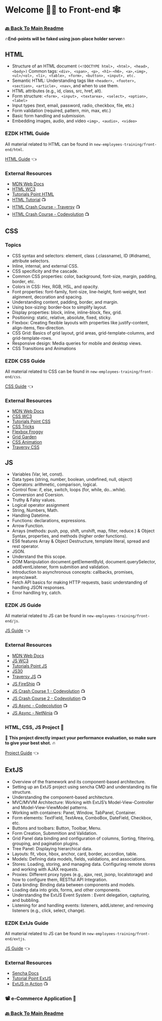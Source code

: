 # Welcome 🙋‍♂️ to Front-end 🕸

### [🔙 Back To Main Readme](../readme.md)

🔥**End-points will be faked using json-place holder server**🔥

## HTML

- Structure of an HTML document `(<!DOCTYPE html>, <html>, <head>, <body>)` Common tags: `<div>, <span>, <p>, <h1>-<h6>, <a>,<img>, <ul>/<ol>, <li>, <table>, <form>, <button>, <input>, etc.`
- Semantic HTML: Understanding tags like `<header>, <footer>, <section>, <article>, <nav>`, and when to use them.
- HTML attributes (e.g., id, class, src, href, alt).
- Form structure: `<form>, <input>, <textarea>, <select>, <option>, <label>`
- Input types (text, email, password, radio, checkbox, file, etc.)
- Form validation (required, pattern, min, max, etc.)
- Basic form handling and submission.
- Embedding images, audio, and video `<img>, <audio>, <video>`

### EZDK HTML Guide

All material related to HTML can be found in `new-employees-training/front-end/html`.

[HTML Guide](../front-end/html/README.md) 👈

### External Resources

- [MDN Web Docs](https://developer.mozilla.org/en-US/docs/Web/HTML)
- [HTML WC3](https://www.w3schools.com/html/)
- [Tutorials Point HTML](https://www.tutorialspoint.com/html/index.htm)
- [HTML Tutorial](https://www.youtube.com/watch?v=pQN-pnXPaVg) 📺
- [HTML Crash Course - Traversy](https://www.youtube.com/watch?v=UB1O30fR-EE) 📺
- [HTML Crash Course - Codevolution](https://www.youtube.com/watch?v=N8YMl4Ezp4g) 📺


## CSS

### Topics

- CSS syntax and selectors: element, class (.classname), ID (#idname), attribute selectors.
- Inline, internal, and external CSS.
- CSS specificity and the cascade.
- Common CSS properties: color, background, font-size, margin, padding, border, etc.
- Colors in CSS: Hex, RGB, HSL, and opacity.
- Font properties: font-family, font-size, line-height, font-weight, text alginment, decoration and spacing.
- Understanding content, padding, border, and margin.
- Using box-sizing: border-box to simplify layout.
- Display properties: block, inline, inline-block, flex, grid.
- Positioning: static, relative, absolute, fixed, sticky.
- Flexbox: Creating flexible layouts with properties like justify-content, align-items, flex-direction.
- CSS Grid: Basics of grid layout, grid areas, grid-template-columns, and grid-template-rows.
- Responsive design: Media queries for mobile and desktop views.
- CSS Transitions and Animations

### EZDK CSS Guide

All material related to CSS can be found in `new-employees-training/front-end/css`.

[CSS Guide](../front-end/css/README.md) 👈

### External Resources

- [MDN Web Docs](https://developer.mozilla.org/en-US/docs/Web/CSS)
- [CSS WC3](https://www.w3schools.com/css/)
- [Tutorials Point CSS](https://www.tutorialspoint.com/css/index.htm)
- [CSS Tricks](https://css-tricks.com/)
- [Flexbox Froggy](https://flexboxfroggy.com/)
- [Grid Garden](https://cssgridgarden.com/)
- [CSS Animation](https://cssanimation.io/)
- [Traversy CSS](https://www.youtube.com/watch?v=yfoY53QXEnI&pp=ygUQY3NzIGNyYXNoIGNvdXJzZQ%3D%3D)

## JS

- Variables (Var, let, const).
- Data types (string, number, boolean, undefined, null, object)
- Operators: arithmetic, comparison, logical.
- Control flow: if, else, switch, loops (for, while, do...while).
- Conversion and Coersion.
- Truthy & Falsy values.
- Logical operator assignment
- String, Numbers, Math.
- Handling Datetime.
- Functions: declarations, expressions.
- Arrow Function.
- Arrays (methods: push, pop, shift, unshift, map, filter, reduce.) & Object Syntax, properties, and methods (higher order functions).
- ES6 features Array & Object Destructure, template literal, spread and rest operator.
- JSON.
- Understand the this scope.
- DOM Manipulation document.getElementById, document.querySelector, addEventListener, form submition and validation.
- Introduction to asynchronous concepts: callbacks, promises, async/await.
- Fetch API basics for making HTTP requests, basic understanding of handling JSON responses.
- Error handling try, catch.

### EZDK JS Guide

All material related to JS can be found in `new-employees-training/front-end/js`.

[JS Guide](../front-end/js/readme/01_introduction.md) 👈

### External Resources

- [MDN Web Docs](https://developer.mozilla.org/en-US/docs/Web/JavaScript)
- [JS WC3](https://www.w3schools.com/js/)
- [Tutorials Point JS](https://www.tutorialspoint.com/javascript/index.htm)
- [JS30](https://javascript30.com/)
- [Traversy JS](https://www.youtube.com/watch?v=hdI2bqOjy3c) 📺
- [JS FireShip](https://www.youtube.com/watch?v=lkIFF4maKMU&pp=ygUXamF2YXNjcmlwdCBjcmFzaCBjb3Vyc2U%3D) 📺
- [JS Crash Course 1 - Codevolution](https://www.youtube.com/watch?v=XIOLqoPHCJ4) 📺
- [JS Crash Course 2 - Codevolution](https://www.youtube.com/watch?v=R9I85RhI7Cg) 📺
- [JS Async - Codecolution](https://www.youtube.com/watch?v=exBgWAIeIeg)  📺
- [JS Async - NetNinja](https://www.youtube.com/watch?v=ZcQyJ-gxke0&list=PL4cUxeGkcC9jx2TTZk3IGWKSbtugYdrlu) 📺

### HTML, CSS, JS Project 🔔

🚨 **This project directly impact your performance evaluation, so make sure to give your best shot.** 🔥

[Project Guide](../projects/front-end/html_css_js_project.md) 👈

## ExtJS

- Overview of the framework and its component-based architecture.
- Setting up an ExtJS project using sencha CMD and understanding its file structure.
- Understanding the component-based architecture.
- MVC/MVVM Architecture: Working with ExtJS’s Model-View-Controller and Model-View-ViewModel patterns.
- Working with containers: Panel, Window, TabPanel, Container.
- Form elements: TextField, TextArea, ComboBox, DateField, Checkbox, etc.
- Buttons and toolbars: Button, Toolbar, Menu.
- Form Creation, Submmition and Validation.
- Grid Panel data binding and configuration of columns, Sorting, filtering, grouping, and pagination plugins.
- Tree Panel: Displaying hierarchical data.
- Layouts: fit, vbox, hbox, anchor, card, border, accordion, table.
- Models: Defining data models, fields, validations, and associations.
- Stores: Loading, storing, and managing data. Configuring remote stores and working with AJAX requests.
- Proxies: Different proxy types (e.g., ajax, rest, jsonp, localstorage) and how to configure them, RESTful API Integration.
- Data binding: Binding data between components and models.
- Loading data into grids, forms, and other components.
- Understanding the ExtJS Event System : Event delegation, capturing, and bubbling.
- Listening for and handling events: listeners, addListener, and removing listeners (e.g., click, select, change).

### EZDK ExtJs Guide

All material related to JS can be found in `new-employees-training/front-end/extjs`.

[JS Guide](../front-end/extjs/README.md) 👈

### External Resources

- [Sencha Docs](https://docs.sencha.com)
- [Tutorial Point ExtJS](https://www.tutorialspoint.com/extjs/index.htm)
- [ExtJS in Action]() 📺

### 📽 e-Commerce Application 🔔

### [🔙 Back To Main Readme](../readme.md)
